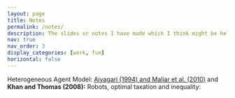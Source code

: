 ```yaml
---
layout: page
title: Notes
permalink: /notes/
description: The slides or notes I have made which I think might be helpful.
nav: true
nav_order: 3
display_categories: [work, fun]
horizontal: false
---
```

Heterogeneous Agent Model: [Aiyagari (1994) and Maliar et al. (2010)](https://emory-my.sharepoint.com/:b:/r/personal/jzha954_emory_edu/Documents/Personal%20Website/Aiyagari(1994)%26K-S(2010).pdf?csf=1&web=1&e=0PF3Mz) and **Khan and Thomas (2008):**
Robots, optimal taxation and inequality: 
